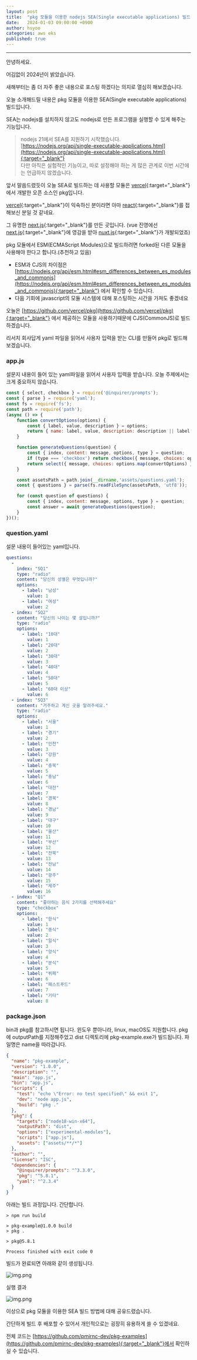 ```yaml
---
layout: post
title:  "pkg 모듈을 이용한 nodejs SEA(Single executable applications) 빌드"
date:   2024-01-03 09:00:00 +0900
author: hsyoo
categories: aws eks
published: true
---
```

<hr>

안녕하세요.

어김없이 2024년이 밝았습니다.

새해부터는 좀 더 자주 좋은 내용으로 포스팅 하겠다는 의지로 열심히 해보겠습니다.

오늘 소개해드릴 내용은 pkg 모듈을 이용한 SEA(Single executable applications) 빌드입니다.

SEA는 nodejs를 설치하지 않고도 nodejs로 만든 프로그램을 실행할 수 있게 해주는 기능입니다.

> nodejs 21에서 SEA를 지원하기 시작했습니다. 
> [https://nodejs.org/api/single-executable-applications.html](https://nodejs.org/api/single-executable-applications.html){:target="_blank"}  
> 다만 아직은 실험적인 기능이고, 
> 따로 설정해야 하는 게 많은 관계로 이번 시간에는 언급하지 않겠습니다.


앞서 말씀드렸듯이 오늘 SEA로 빌드하는 데 사용할 모듈은 [vercel](https://vercel.com/){:target="_blank"}에서 개발한 오픈 소스인 pkg입니다.

[vercel](https://vercel.com/){:target="_blank"}이 익숙하신 분이라면 아마 [react](https://react.dev/){:target="_blank"}를 접해보신 분일 것 같네요.

그 유명한 [next.js](https://nextjs.org/){:target="_blank"}를 만든 곳입니다. (vue 진영에선 [next.js](https://nextjs.org/){:target="_blank"}에 영감을 받아 [nuxt.js](https://nuxtjs.org/){:target="_blank"}가 개발되었죠)

pkg 모듈에서 ESM(ECMAScript Modules)으로 빌드하려면 forked된 다른 모듈을 사용해야 한다고 합니다.(추천하고 있음)

- ESM과 CJS의 차이점은 [https://nodejs.org/api/esm.html#esm_differences_between_es_modules_and_commonjs](https://nodejs.org/api/esm.html#esm_differences_between_es_modules_and_commonjs){:target="_blank"} 에서 확인할 수 있습니다.
- 다음 기회에 javascript의 모듈 시스템에 대해 포스팅하는 시간을 가져도 좋겠네요

오늘은 [https://github.com/vercel/pkg](https://github.com/vercel/pkg){:target="_blank"} 에서 제공하는 모듈을 사용하기때문에 CJS(CommonJS)로 빌드하겠습니다.


리서치 회사답게 yaml 파일을 읽어서 사용자 입력을 받는 CLI를 만들어 pkg로 빌드해보겠습니다.

### app.js

설문지 내용이 들어 있는 yaml파일을 읽어서 사용자 입력을 받습니다.
오늘 주제에서는 크게 중요하지 않습니다.

```javascript
const { select, checkbox } = require('@inquirer/prompts');
const { parse } = require('yaml');
const fs = require('fs');
const path = require('path');
(async () => {
    function convertOptions(options) {
        const { label, value, description } = options;
        return { name: label, value, description: description || label };
    }

    function generateQuestions(question) {
        const { index, content: message, options, type } = question;
        if (type === 'checkbox') return checkbox({ message, choices: options.map(convertOptions) });
        return select({ message, choices: options.map(convertOptions) });
    }

    const assetsPath = path.join(__dirname,'assets/questions.yaml');
    const { questions } = parse(fs.readFileSync(assetsPath, 'utf8'));

    for (const question of questions) {
        const { index, content: message, options, type } = question;
        const answer = await generateQuestions(question);
    }
})();

```

### question.yaml

설문 내용이 들어있는 yaml입니다. 

```yaml
questions:
  -
    index: "SQ1"
    type: "radio"
    content: "당신의 성별은 무엇입니까?"
    options:
      - label: "남성"
        value: 1
      - label: "여성"
        value: 2
  - index: "SQ2"
    content: "당신의 나이는 몇 살입니까?"
    type: "radio"
    options:
      - label: "10대"
        value: 1
      - label: "20대"
        value: 2
      - label: "30대"
        value: 3
      - label: "40대"
        value: 4
      - label: "50대"
        value: 5
      - label: "60대 이상"
        value: 6
  - index: "SQ3"
    content: "거주하고 계신 곳을 알려주세요."
    type: "radio"
    options:
      - label: "서울"
        value: 1
      - label: "경기"
        value: 2
      - label: "인천"
        value: 3
      - label: "강원"
        value: 4
      - label: "충북"
        value: 5
      - label: "충남"
        value: 6
      - label: "대전"
        value: 7
      - label: "경북"
        value: 8
      - label: "경남"
        value: 9
      - label: "대구"
        value: 10
      - label: "울산"
        value: 11
      - label: "부산"
        value: 12
      - label: "전북"
        value: 13
      - label: "전남"
        value: 14
      - label: "광주"
        value: 15
      - label: "제주"
        value: 16
  - index: "Q1"
    content: "좋아하는 음식 2가지를 선택해주세요"
    type: "checkbox"
    options:
      - label: "한식"
        value: 1
      - label: "중식"
        value: 2
      - label: "일식"
        value: 3
      - label: "양식"
        value: 4
      - label: "분식"
        value: 5
      - label: "뷔페"
        value: 6
      - label: "패스트푸드"
        value: 7
      - label: "기타"
        value: 8
```

### package.json

bin과 pkg를 참고하시면 됩니다.
윈도우 뿐아니라, linux, macOS도 지원합니다.
pkg에 outputPath를 지정해주었고 dist 디렉토리에 pkg-example.exe가 빌드됩니다.
파일명은 name을 따라갑니다.

```json
{
  "name": "pkg-example",
  "version": "1.0.0",
  "description": "",
  "main": "app.js",
  "bin": "app.js",
  "scripts": {
    "test": "echo \"Error: no test specified\" && exit 1",
    "dev": "node app.js",
    "build": "pkg ."
  },
  "pkg": {
    "targets": ["node18-win-x64"],
    "outputPath": "dist",
    "options": ["experimental-modules"],
    "scripts": ["app.js"],
    "assets": ["assets/**/*"]
  },
  "author": "",
  "license": "ISC",
  "dependencies": {
    "@inquirer/prompts": "^3.3.0",
    "pkg": "^5.8.1",
    "yaml": "^2.3.4"
  }
}

```

아래는 빌드 과정입니다. 간단합니다.
```shell
> npm run build

> pkg-example@1.0.0 build
> pkg .

> pkg@5.8.1

Process finished with exit code 0
```

빌드가 완료되면 아래와 같이 생성됩니다.

![img.png](/assets/images/hsyoo/img_20240104.png)


실행 결과

![img.png](/assets/images/hsyoo/img_20240104_1.png)

이상으로 pkg 모듈을 이용한 SEA 빌드 방법에 대해 공유드렸습니다.

간단하게 빌드 후 배포할 수 있어서 개인적으로는 굉장히 유용하게 쓸 수 있겠네요.

전체 코드는 [https://github.com/pmirnc-dev/pkg-examples](https://github.com/pmirnc-dev/pkg-examples){:target="_blank"}에서 확인하실 수 있습니다.
